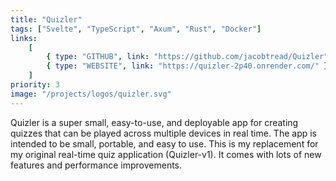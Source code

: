 ```yaml
---
title: "Quizler"
tags: ["Svelte", "TypeScript", "Axum", "Rust", "Docker"]
links:
    [
        { type: "GITHUB", link: "https://github.com/jacobtread/Quizler" },
        { type: "WEBSITE", link: "https://quizler-2p40.onrender.com/" },
    ]
priority: 3
image: "/projects/logos/quizler.svg"
---
```


Quizler is a super small, easy-to-use, and deployable app for creating quizzes that can be played across multiple devices in real time. The app is intended to be small, portable, and easy to use. This is my replacement for my original real-time quiz application (Quizler-v1). It comes with lots of new features and performance improvements.
